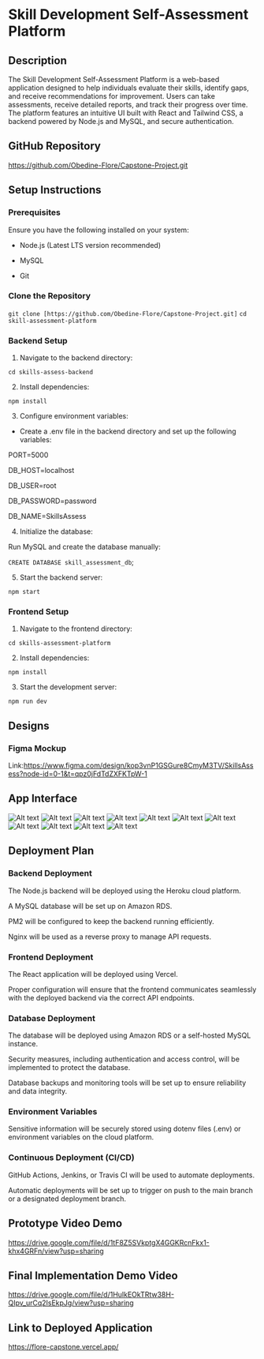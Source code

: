 # Skill Development Self-Assessment Platform

## Description

The Skill Development Self-Assessment Platform is a web-based application designed to help individuals evaluate their skills, identify gaps, and receive recommendations for improvement. Users can take assessments, receive detailed reports, and track their progress over time. The platform features an intuitive UI built with React and Tailwind CSS, a backend powered by Node.js and MySQL, and secure authentication.

## GitHub Repository

https://github.com/Obedine-Flore/Capstone-Project.git

## Setup Instructions

### Prerequisites

Ensure you have the following installed on your system:

* Node.js (Latest LTS version recommended)

* MySQL

* Git

### Clone the Repository

`git clone [https://github.com/Obedine-Flore/Capstone-Project.git]`
`cd skill-assessment-platform`

### Backend Setup

1. Navigate to the backend directory:

`cd skills-assess-backend`

2. Install dependencies:

`npm install`

3. Configure environment variables:

* Create a .env file in the backend directory and set up the following variables:


PORT=5000

DB_HOST=localhost

DB_USER=root

DB_PASSWORD=password

DB_NAME=SkillsAssess


4. Initialize the database:

Run MySQL and create the database manually:

`CREATE DATABASE skill_assessment_db`;

5. Start the backend server:

`npm start`

### Frontend Setup

1. Navigate to the frontend directory:

`cd skills-assessment-platform`

2. Install dependencies:

`npm install`

3. Start the development server:

`npm run dev`

## Designs
### Figma Mockup

Link:https://www.figma.com/design/kop3vnP1GSGure8CmyM3TV/SkillsAssess?node-id=0-1&t=qpz0jFdTdZXFKTpW-1

## App Interface

![Alt text](skill-assessment-platform/assets/final_product/cs1.png)
![Alt text](skill-assessment-platform/assets/final_product/cs2.png)
![Alt text](skill-assessment-platform/assets/final_product/cs3.png)
![Alt text](skill-assessment-platform/assets/final_product/cs4.png)
![Alt text](skill-assessment-platform/assets/final_product/cs5.png)
![Alt text](skill-assessment-platform/assets/final_product/cs6.png)
![Alt text](skill-assessment-platform/assets/final_product/cs7.png)
![Alt text](skill-assessment-platform/assets/final_product/cs8.png)
![Alt text](skill-assessment-platform/assets/final_product/cs9.png)
![Alt text](skill-assessment-platform/assets/final_product/cs10.png)
![Alt text](skill-assessment-platform/assets/final_product/cs11.png)

## Deployment Plan
### Backend Deployment
The Node.js backend will be deployed using the Heroku cloud platform.

A MySQL database will be set up on Amazon RDS.

PM2 will be configured to keep the backend running efficiently.

Nginx will be used as a reverse proxy to manage API requests.

### Frontend Deployment
The React application will be deployed using Vercel.

Proper configuration will ensure that the frontend communicates seamlessly with the deployed backend via the correct API endpoints.

### Database Deployment
The database will be deployed using Amazon RDS or a self-hosted MySQL instance.

Security measures, including authentication and access control, will be implemented to protect the database.

Database backups and monitoring tools will be set up to ensure reliability and data integrity.

### Environment Variables
Sensitive information will be securely stored using dotenv files (.env) or environment variables on the cloud platform.

### Continuous Deployment (CI/CD)
GitHub Actions, Jenkins, or Travis CI will be used to automate deployments.

Automatic deployments will be set up to trigger on push to the main branch or a designated deployment branch.

## Prototype Video Demo

https://drive.google.com/file/d/1tF8Z5SVkptgX4GGKRcnFkx1-khx4GRFn/view?usp=sharing

## Final Implementation Demo Video

https://drive.google.com/file/d/1HulkEOkTRtw38H-QIpv_urCq2IsEkpJg/view?usp=sharing

## Link to Deployed Application

https://flore-capstone.vercel.app/
